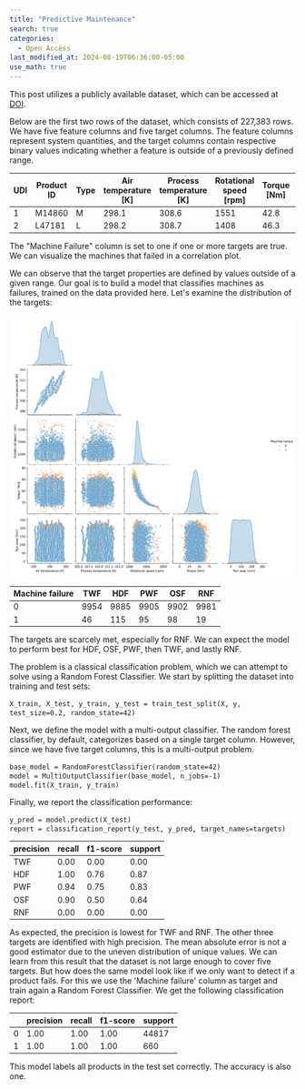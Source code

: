 ```yaml
---
title: "Predictive Maintenance"
search: true
categories: 
  - Open Access
last_modified_at: 2024-08-19T06:36:00-05:00
use_math: true
---
```


This post utilizes a publicly available dataset, which can be accessed at [DOI](https://doi.org/10.24432/C5HS5C).

Below are the first two rows of the dataset, which consists of 227,383 rows. We have five feature columns and five target columns. The feature columns represent system quantities, and the target columns contain respective binary values indicating whether a feature is outside of a previously defined range.

|UDI|	Product ID	| Type | Air temperature [K] | Process temperature [K] | Rotational speed [rpm] |	Torque [Nm] |	Tool wear [min] |	Machine failure |	TWF	| HDF |	PWF	| OSF | RNF |
|-------|------|------|------|--------|-------|-------|-------|-------|-------|-------|-------|-------|-------|
|1 |M14860|	M	|298.1|	308.6	|1551|	42.8|	0	|0	|0|0|	0|	0|	0|
|2 |L47181|	L	|298.2|	308.7	|1408|	46.3|	3	|0	|0|0|	0|	0|	0|

The "Machine Failure" column is set to one if one or more targets are true. We can visualize the machines that failed in a correlation plot.



We can observe that the target properties are defined by values outside of a given range. Our goal is to build a model that classifies machines as failures, trained on the data provided here. Let's examine the distribution of the targets:

![Missing plot](/assets/images/19082024-1.png)

|Machine failure|TWF|HDF|PWF|OSF|RNF|
|--|--|--|--|--|--|
|0|9954|9885|9905|9902|9981|
|1|46|115|95|98|19|

The targets are scarcely met, especially for RNF. We can expect the model to perform best for HDF, OSF, PWF, then TWF, and lastly RNF.

The problem is a classical classification problem, which we can attempt to solve using a Random Forest Classifier. We start by splitting the dataset into training and test sets:
```
X_train, X_test, y_train, y_test = train_test_split(X, y, test_size=0.2, random_state=42)
```

Next, we define the model with a multi-output classifier. The random forest classifier, by default, categorizes based on a single target column. However, since we have five target columns, this is a multi-output problem.

```
base_model = RandomForestClassifier(random_state=42)
model = MultiOutputClassifier(base_model, n_jobs=-1)
model.fit(X_train, y_train)
```

Finally, we report the classification performance:

```
y_pred = model.predict(X_test)
report = classification_report(y_test, y_pred, target_names=targets)
```

|precision|recall|f1-score|support|
|-|-|-|-|
|TWF|0.00|0.00|0.00|11|
|HDF|1.00|0.76|0.87|17|
|PWF|0.94|0.75|0.83|20|
|OSF|0.90|0.50|0.64|18|
|RNF|0.00|0.00|0.00| 6|

As expected, the precision is lowest for TWF and RNF. The other three targets are identified with high precision. The mean absolute error is not a good estimator due to the uneven distribution of unique values. We can learn from this result that the dataset is not large enough to cover five targets. But how does the same model look like if we only want to detect if a product fails. For this we use the 'Machine failure' column as target and train again a Random Forest Classifier. We get the following classification report:

| |precision|recall|f1-score|support|
|-|-|-|-|-|
|0|1.00|1.00|1.00|44817|
|1|1.00|1.00|1.00|660|

This model labels all products in the test set correctly. The accuracy is also one.
